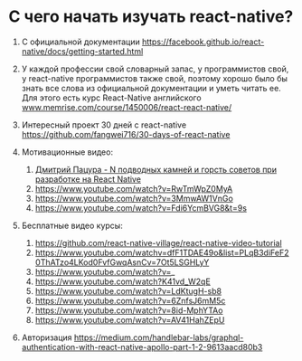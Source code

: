 # C чего начать изучать react-native?

1. С официальной документации https://facebook.github.io/react-native/docs/getting-started.html
2. У каждой профессии свой словарный запас, у программистов свой, у react-native программистов также свой, поэтому хорошо было бы знать все слова из официальной документации и уметь читать ее. Для этого есть курс React-Native английского www.memrise.com/course/1450006/react-react-native/
3. Интересный проект 30 дней с react-native  https://github.com/fangwei716/30-days-of-react-native
4. Мотивационные видео:
    1. [Дмитрий Пацура - N подводных камней и горсть советов при разработке на React Native](https://youtu.be/qehnKIu30mY) 
    2. https://www.youtube.com/watch?v=RwTmWpZ0MyA
    3. https://www.youtube.com/watch?v=3MmwAW1VnGo
    4. https://www.youtube.com/watch?v=Fdi6YcmBVG8&t=9s

5. Бесплатные видео курсы:
    1. https://github.com/react-native-village/react-native-video-tutorial
    3. https://www.youtube.com/watchv=dfF1TDAE49o&list=PLqB3diFeF20ThATzo4LKod0FvfGwqAsnCv=7Ot5LSGHLyY
    4. https://www.youtube.com/watch?v=_
    3. https://www.youtube.com/watch?K41vd_W2qE
    5. https://www.youtube.com/watch?v=LdKtugH-sb8
    6. https://www.youtube.com/watch?v=6ZnfsJ6mM5c
    7. https://www.youtube.com/watch?v=8id-MphYTAo
    8. https://www.youtube.com/watch?v=AV41HahZEpU
   
6. Авторизация https://medium.com/handlebar-labs/graphql-authentication-with-react-native-apollo-part-1-2-9613aacd80b3
